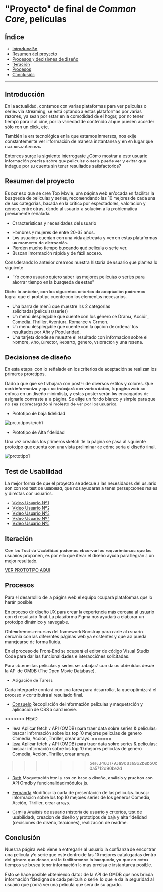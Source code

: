 # "Proyecto" de final de _Common Core_, películas

 ## Índice

* [Introducción](#Introducción)
* [Resumen del proyecto](#resumen-del-proyecto)
* [Procesos y decisiones de diseño](#Procesos-y-decisiones-de-diseño)
* [Iteración](#Iteración)
* [Procesos](#Procesos)
* [Conclusión](#Conclusión)

 ***

 ## **Introducción**

En la actualidad, contamos con varias plataformas para ver peliculas o series via streaming, se está optando a estas plataformas por varias razones, ya sean por estar en la comodidad de el hogar, por no tener tiempo para ir al cine, por la variedad de contenido al que pueden acceder sólo con un click, etc.

También la era tecnológica en la que estamos inmersos, nos exije constantemente ver información de manera instantanea y en en lugar que nos encontremos.

Entonces surge la siguiente interrogante ¿Cómo mostrar a este usuario información precisa sobre qué peliculas o serie puede ver y evitar que indague por su cuenta sin tener resultados satisfactorios?


 ## **Resumen del proyecto**

Es por eso que se crea Top Movie, una página web enfocada en facilitar la busqueda de peliculas y series, recomendando las 10 mejores de cada una de sus categorías, basada en la crítica por espectadores, valoracion y género, entre otras, dando al usuario la solución a la problematica previamente señalada.

 * Características y necesidades del usuario

- Hombres y mujeres de entre 20-35 años.
- Los usuarios cuentan con una vida ajetreada y ven en estas plataformas un momento de distracción.
- Pierden mucho tiempo buscando qué pelicula o serie ver.
- Buscan información rápida y de fácil acceso.

Considerando lo anterior creamos nuestra historia de usuario que plantea lo siguiente

* "Yo como usuario quiero saber las mejores películas o series para ahorrar tiempo en la busqueda de estas"

Dicho lo anterior, con los siguientes criterios de aceptación podremos lograr que el prototipo cuente con los elementos necesarios.

- Una barra de menú que muestre las 2 categorias solicitadas(películas/series)
- Un menú desplegable que cuente con los género de Drama, Acción, Comedia, Thriller, Aventura, Romance y Crímen.
- Un menu desplegable que cuente con la opcion de ordenar los resultados por Año y Popularidad.
- Una tarjeta donde se muestre el resultado con informacion sobre el Nombre, Año, Director, Reparto, género, valoración y una reseña.

 ## **Decisiones de diseño**

En esta etapa, con lo señalado en los criterios de aceptación se realizan los primeros prototipos.

Dado a que que se trabajará con poster de diversos estilos y colores. Que será informativa y que se trabajará con varios datos, la pagina web se enfoca en un diseño minimlista, y estos poster serán los encargados de asignarle contraste a la página. Se elige un fondo blanco y simple para que no sea sobrecargado ni molesto de ver por los usuarios.


* Prototipo de baja fidelidad


![prototiposketch1](https://github.com/RuthMaureira/SCL012-proyecto-peliculas/blob/master/img/sketch.png)



* Prototipo de Alta fidelidad

Una vez creados los primeros sketch de la página se pasa al siguiente prototipo que cuenta con una vista preliminar de cómo sería el diseño final.

![prototipo1](https://github.com/RuthMaureira/SCL012-proyecto-peliculas/blob/master/img/mapanavegaci%C3%B3n.png)


## **Test de Usabilidad**

La mejor forma de que el proyecto se adecue a las necesidades del usuario son con los test de usabiliad, que nos ayudarán a tener persepciones reales y directas con usuarios.

- [Video Usuario Nº1](https://www.loom.com/share/4e4be3e85e8f480b9d353a48408f7391)
- [Video Usuario Nº2](https://www.loom.com/share/3a07912e9cdc4aae8b1e9110db5bbd87)
- [Video Usuario Nº3](https://www.loom.com/share/1b99a2bc187c4a61af93345080cd5041)
- [Video Usuario Nº4](https://www.loom.com/share/8ee21af4a0984070a164bf9347973238)
- [Video Usuario Nº5](https://www.loom.com/share/fe46ddfb64094980bd70ef39075d9bb7)

## **Iteración**

Con los Test de Usabilidad podemos observar los requerimientos que los usuarios proponen, es por ello que iterar el diseño ayuda para llegrán a un mejor resultado.

[VER PROTOTIPO AQUÍ](https://www.figma.com/proto/RsqdGYbIbBUDNnqmBsRIkV/Api?node-id=127%3A0&scaling=scale-down)

## **Procesos**

Para el desarrolllo de la página web el equipo ocupará plataformas que lo harán posible.

En proceso de diseño UX para crear la experiencia más cercana al usuario con el resultado final. La plataforma Figma nos ayudará a elaborar un prototipo dinámico y navegable.

Obtendremos recursos del framework Boostrap para darle al usuario cercanía con las diferentes páginas web ya existentes y que así pueda manejearse de forma fluida.

En el proceso de Front-End se ocupará el editor de código Visual Studio Code para dar las funcionalidades e interacciónes solicitadas.

Para obtener las películas y series se trabajará con datos obtenidos desde la API de OMDB (The Open Movie Database).

* Asigación de Tareas

Cada integrante contará con una tarea para desarrollar, la que optimizará el proceso y contribuirá al resultado final.

- [Consuelo](https://github.com/consuelowevar) Recopilación de información películas y maquetación y aplicación de CSS a card movie.

<<<<<<< HEAD
- [Ieva](https://github.com/ievastumpe) Aplicar fetch y API (OMDB) para traer data sobre series & peliculas; buscar información sobre los top 10 mejores peliculas de genero Comedia, Acción, Thriller, crear arrays.
=======
- [Ieva](https://github.com/ievastumpe) Aplicar fetch y API (OMDB) para traer data sobre series & peliculas; buscar información sobre los top 10 mejores peliculas de genero Comedia, Acción, Thriller, crear arrays. 
>>>>>>> 5e1834831793a9683a962b9b50c0a5712d90be2d

- [Ruth](https://github.com/RuthMaureira) Maquetación html y css en base a diseño, análisis y pruebas con API Omdb y funcionalidad módulos js.

- [Fernanda](https://github.com/fer221) Modificar la carta de presentacion de las peliculas. buscar informacion sobre los top 10 mejores series de los generos Comedia, Acción, Thriller, crear arrays.

- [Camila](https://github.com/CamiPerezv) Analisis de usuario (historia de usuario y criterios, test de usabilidad), creacion de diseño y prototipos de baja y alta fidelidad (decisiones de diseño,iteaciones), realizaciòn de readme.

 ## **Conclusión**

Nuestra página web viene a entregarle al usuario la confianza de encontrar una película y/o serie que esté dentro de las 10 mejores catalogadas dentro del género que desee, asi le facilitaremos la busqueda, ya que en estos tiempos se busca tener información lo mas precisa e instantanea posible.

Esto se hace posible obteniendo datos de la API de OMDB que nos brinda información fidedigna de cada película o serie, lo que le da la seguridad al usuario que podrá ver una película que será de su agrado.
